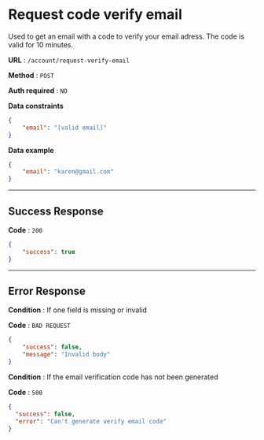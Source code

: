 # Request code verify email

Used to get an email with a code to verify your email adress. The code is valid for 10 minutes.

**URL** : `/account/request-verify-email`

**Method** : `POST`

**Auth required** : `NO`

**Data constraints**

```json
{
    "email": "[valid email]"
}
```

**Data example**

```json
{
    "email": "karen@gmail.com"
}
```

---

## Success Response

**Code** : `200`

```json
{
    "success": true
}
```

---

## Error Response

**Condition** : If one field is missing or invalid

**Code** : `BAD REQUEST`

```json
{
    "success": false, 
    "message": "Invalid body"
}
```

**Condition** : If the email verification code has not been generated

**Code** : `500`

```json
{
  "success": false,
  "error": "Can't generate verify email code"
}
```
